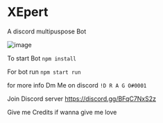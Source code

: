 # XEpert

A discord multipuspose Bot

![image](https://user-images.githubusercontent.com/92865043/232493369-4c8e3b77-d8b0-4b99-95aa-935c35bf3048.png)

To start Bot ``npm install``

For bot run ``npm start run``

for more info Dm Me on discord ``!D R A G O#0001``

Join Discord server https://discord.gg/BFqC7NxS2z

Give me Credits if wanna give me love
